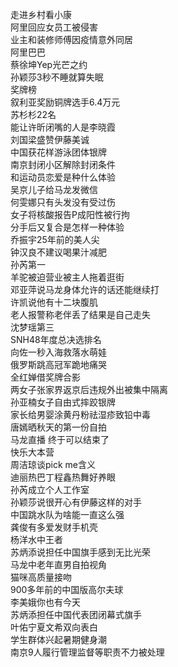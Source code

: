 走进乡村看小康  
阿里回应女员工被侵害  
业主和装修师傅因疫情意外同居  
阿里巴巴  
蔡徐坤Yep光芒之约  
孙颖莎3秒不睡就算失眠  
奖牌榜  
叙利亚奖励铜牌选手6.4万元  
苏杉杉22名  
能让许昕闭嘴的人是李晓霞  
刘国梁盛赞伊藤美诚  
中国获花样游泳团体银牌  
南京封闭小区解除封闭条件  
和运动员恋爱是种什么体验  
吴京儿子给马龙发微信  
何雯娜只有头发没有受过伤  
女子将核酸报告P成阳性被行拘  
分手后又复合是怎样一种体验  
乔振宇25年前的美人尖  
钟汉良不建议喝果汁减肥  
孙芮第一  
羊驼被迫营业被主人拖着逛街  
邓亚萍说马龙身体允许的话还能继续打  
许凯说他有十二块腹肌  
老人报警称老伴丢了结果是自己走失  
沈梦瑶第三  
SNH48年度总决选排名  
向佐一秒入海救落水萌娃  
俄罗斯跳高冠军跪地痛哭  
全红婵借奖牌合影  
两女子张家界返京后违规外出被集中隔离  
孙亚楠女子自由式摔跤银牌  
家长给男婴涂黄丹粉祛湿疹致铅中毒  
唐嫣晒秋天的第一份自拍  
马龙直播 终于可以结束了  
快乐大本营  
周洁琼谈pick me含义  
迪丽热巴丁程鑫热舞好养眼  
孙芮成立个人工作室  
孙颖莎说很开心有伊藤这样的对手  
中国跳水队为啥能一直这么强  
龚俊有多爱发财手机壳  
杨洋水中王者  
苏炳添说担任中国旗手感到无比光荣  
马龙中老年直男自拍视角  
猫咪高质量接吻  
900多年前的中国版高尔夫球  
李美娥你也有今天  
苏炳添担任中国代表团闭幕式旗手  
叶佑宁夏文希双向表白  
学生群体兴起暑期健身潮  
南京9人履行管理监督等职责不力被处理  
